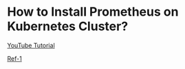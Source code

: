 # How to Install Prometheus on Kubernetes Cluster?

[YouTube Tutorial](https://antonputra.com/how-to-install-prometheus-on-kubernetes-cluster/)

[Ref-1](https://observability.thomasriley.co.uk/monitoring-kubernetes/metrics/node-exporter/)
